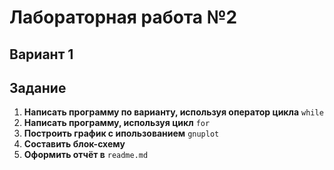 # Лабораторная работа №2
## Вариант 1
## Задание 
1. **Написать программу по варианту, используя оператор цикла** `while`
2. **Написать программу, используя цикл** `for`
3. **Построить график с ипользованием** `gnuplot`
4. **Составить блок-схему**
5. **Оформить отчёт в** `readme.md`